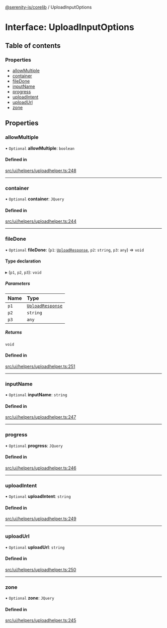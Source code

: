 [@serenity-is/corelib](../README.md) / UploadInputOptions

# Interface: UploadInputOptions

## Table of contents

### Properties

- [allowMultiple](UploadInputOptions.md#allowmultiple)
- [container](UploadInputOptions.md#container)
- [fileDone](UploadInputOptions.md#filedone)
- [inputName](UploadInputOptions.md#inputname)
- [progress](UploadInputOptions.md#progress)
- [uploadIntent](UploadInputOptions.md#uploadintent)
- [uploadUrl](UploadInputOptions.md#uploadurl)
- [zone](UploadInputOptions.md#zone)

## Properties

### allowMultiple

• `Optional` **allowMultiple**: `boolean`

#### Defined in

[src/ui/helpers/uploadhelper.ts:248](https://github.com/serenity-is/serenity/blob/master/packages/corelib/src/ui/helpers/uploadhelper.ts#L248)

___

### container

• `Optional` **container**: `JQuery`

#### Defined in

[src/ui/helpers/uploadhelper.ts:244](https://github.com/serenity-is/serenity/blob/master/packages/corelib/src/ui/helpers/uploadhelper.ts#L244)

___

### fileDone

• `Optional` **fileDone**: (`p1`: [`UploadResponse`](UploadResponse.md), `p2`: `string`, `p3`: `any`) => `void`

#### Type declaration

▸ (`p1`, `p2`, `p3`): `void`

##### Parameters

| Name | Type |
| :------ | :------ |
| `p1` | [`UploadResponse`](UploadResponse.md) |
| `p2` | `string` |
| `p3` | `any` |

##### Returns

`void`

#### Defined in

[src/ui/helpers/uploadhelper.ts:251](https://github.com/serenity-is/serenity/blob/master/packages/corelib/src/ui/helpers/uploadhelper.ts#L251)

___

### inputName

• `Optional` **inputName**: `string`

#### Defined in

[src/ui/helpers/uploadhelper.ts:247](https://github.com/serenity-is/serenity/blob/master/packages/corelib/src/ui/helpers/uploadhelper.ts#L247)

___

### progress

• `Optional` **progress**: `JQuery`

#### Defined in

[src/ui/helpers/uploadhelper.ts:246](https://github.com/serenity-is/serenity/blob/master/packages/corelib/src/ui/helpers/uploadhelper.ts#L246)

___

### uploadIntent

• `Optional` **uploadIntent**: `string`

#### Defined in

[src/ui/helpers/uploadhelper.ts:249](https://github.com/serenity-is/serenity/blob/master/packages/corelib/src/ui/helpers/uploadhelper.ts#L249)

___

### uploadUrl

• `Optional` **uploadUrl**: `string`

#### Defined in

[src/ui/helpers/uploadhelper.ts:250](https://github.com/serenity-is/serenity/blob/master/packages/corelib/src/ui/helpers/uploadhelper.ts#L250)

___

### zone

• `Optional` **zone**: `JQuery`

#### Defined in

[src/ui/helpers/uploadhelper.ts:245](https://github.com/serenity-is/serenity/blob/master/packages/corelib/src/ui/helpers/uploadhelper.ts#L245)
